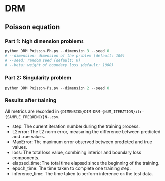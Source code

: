 # DRM

## Poisson equation
### Part 1: high dimension problems

```python
python DRM_Poisson-Ph.py --dimension 3 --seed 0
# --dimension: dimension of the problem (default: 100)
# --seed: random seed (default: 0)
# --beta: weight of boundary loss (default: 1000)
```

### Part 2: Singularity problem

```python
python DRM_Poisson-Ps.py --dimension 2 --seed 0
```

### Results after training

All metrics are recorded in `{DIMENSION}DIM-DRM-{NUM_ITERATION}itr-{SAMPLE_FREQUENCY}N-.csv`.

- step: The current iteration number during the training process.
- L2error: The L2 norm error, measuring the difference between predicted and true values.
- MaxError: The maximum error observed between predicted and true values.
- loss: The total loss value, combining interior and boundary loss components.
- elapsed_time: The total time elapsed since the beginning of the training.
- epoch_time: The time taken to complete one training step.
- inference_time: The time taken to perform inference on the test data.
